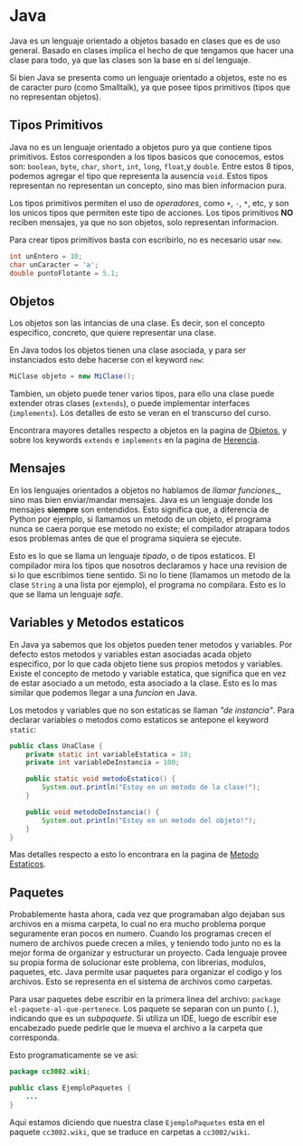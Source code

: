 # Java

Java es un lenguaje orientado a objetos basado en clases que es de uso general. Basado en clases implica el hecho de que tengamos que hacer una clase para todo, ya que las clases son la base en si del lenguaje.

Si bien Java se presenta como un lenguaje orientado a objetos, este no es de caracter puro (como Smalltalk), ya que posee tipos primitivos (tipos que no representan objetos).

## Tipos Primitivos

Java no es un lenguaje orientado a objetos puro ya que contiene tipos primitivos. Estos corresponden a los tipos basicos que conocemos, estos son: `boolean`, `byte`, `char`, `short`, `int`, `long`, `float`,y `double`. Entre estos 8 tipos, podemos agregar el tipo que representa la ausencia `void`. Estos tipos representan no representan un concepto, sino mas bien informacion pura.

Los tipos primitivos permiten el uso de _operadores_, como `+`, `-`, `*`, etc, y son los unicos tipos que permiten este tipo de acciones. Los tipos primitivos **NO** reciben mensajes, ya que no son objetos, solo representan informacion.

Para crear tipos primitivos basta con escribirlo, no es necesario usar `new`.

```java
int unEntero = 10;
char unCaracter = 'a';
double puntoFlotante = 5.1;
```

## Objetos

Los objetos son las intancias de una clase. Es decir, son el concepto especifico, concreto, que quiere representar una clase.

En Java todos los objetos tienen una clase asociada, y para ser instanciados esto debe hacerse con el keyword `new`:

```java
MiClase objeto = new MiClase();
```

Tambien, un objeto puede tener varios tipos, para ello una clase puede extender otras clases (`extends`), o puede implementar interfaces (`implements`). Los detalles de esto se veran en el transcurso del curso.

Encontrara mayores detalles respecto a objetos en la pagina de [Objetos](Objetos), y sobre los keywords `extends` e `implements` en la pagina de [Herencia](Herencia).

## Mensajes

En los lenguajes orientados a objetos no hablamos de _llamar funciones__, sino mas bien enviar/mandar mensajes. Java es un lenguaje donde los mensajes **siempre** son entendidos. Esto significa que, a diferencia de Python por ejemplo, si llamamos un metodo de un objeto, el programa nunca se caera porque ese metodo no existe; el compilador atrapara todos esos problemas antes de que el programa siquiera se ejecute.

Esto es lo que se llama un lenguaje _tipado_, o de tipos estaticos. El compilador mira los tipos que nosotros declaramos y hace una revision de si lo que escribimos tiene sentido. Si no lo tiene (llamamos un metodo de la clase `String` a una lista por ejemplo), el programa no compilara. Esto es lo que se llama un lenguaje _safe_.

## Variables y Metodos estaticos

En Java ya sabemos que los objetos pueden tener metodos y variables. Por defecto estos metodos y variables estan asociadas acada objeto especifico, por lo que cada objeto tiene sus propios metodos y variables.
Existe el concepto de metodo y variable estatica, que significa que en vez de estar asociado a un metodo, esta asociado a la clase. Esto es lo mas similar que podemos llegar a una _funcion_ en Java.

Los metodos y variables que no son estaticas se llaman _"de instancia"_. Para declarar variables o metodos como estaticos se antepone el keyword `static`:

```java
public class UnaClase {
    private static int variableEstatica = 10;
    private int variableDeInstancia = 100;

    public static void metodoEstatico() {
        System.out.println("Estoy en un metodo de la clase!");
    }

    public void metodoDeInstancia() {
        System.out.println("Estoy en un metodo del objeto!");
    }
}
```

Mas detalles respecto a esto lo encontrara en la pagina de [Metodo Estaticos](Metodos-estaticos).

## Paquetes

Probablemente hasta ahora, cada vez que programaban algo dejaban sus archivos en a misma carpeta, lo cual no era mucho problema porque seguramente eran pocos en numero. Cuando los programas crecen el numero de archivos puede crecen a miles, y teniendo todo junto no es la mejor forma de organizar y estructurar un proyecto. Cada lenguaje provee su propia forma de solucionar este problema, con librerias, modulos, paquetes, etc. Java permite usar paquetes para organizar el codigo y los archivos. Esto se representa en el sistema de archivos como carpetas.

Para usar paquetes debe escribir en la primera linea del archivo: `package el-paquete-al-que-pertenece`. Los paquete se separan con un punto (`.`), indicando que es un _subpaquete_. Si utiliza un IDE, luego de escribir ese encabezado puede pedirle que le mueva el archivo a la carpeta que corresponda.

Esto programaticamente se ve asi:

```java
package cc3002.wiki;

public class EjemploPaquetes {
    ...
}
```

Aqui estamos diciendo que nuestra clase `EjemploPaquetes` esta en el paquete `cc3002.wiki`, que se traduce en carpetas a `cc3002/wiki`.
